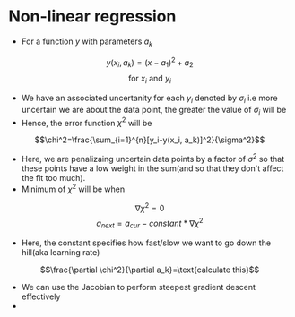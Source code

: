 # Non-linear regression

- For a function $y$ with parameters $a_k$

$$y(x_i, a_k)=(x-a_1)^2+a_2$$
$$\text{for $x_i$ and $y_i$}$$
- We have an associated uncertanity for each $y_i$ denoted by $\sigma_i$ i.e more uncertain we are about the data point, the greater the value of $\sigma_i$ will be
- Hence, the error function $\chi^2$ will be

$$\chi^2=\frac{\sum_{i=1}^{n}[y_i-y(x_i, a_k)]^2}{\sigma^2}$$

- Here, we are penalizaing uncertain data points by a factor of $\sigma^2$ so that these points have a low weight in the sum(and so that they don't affect the fit too much).
- Minimum of $\chi^2$ will be when

$$\nabla \chi^2=0$$
$$a_{next}=a_{cur}-constant*\nabla \chi^2$$

- Here, the constant specifies how fast/slow we want to go down the hill(aka learning rate)

$$\frac{\partial \chi^2}{\partial a_k}=\text{calculate this}$$

- We can use the Jacobian to perform steepest gradient descent effectively
- 
